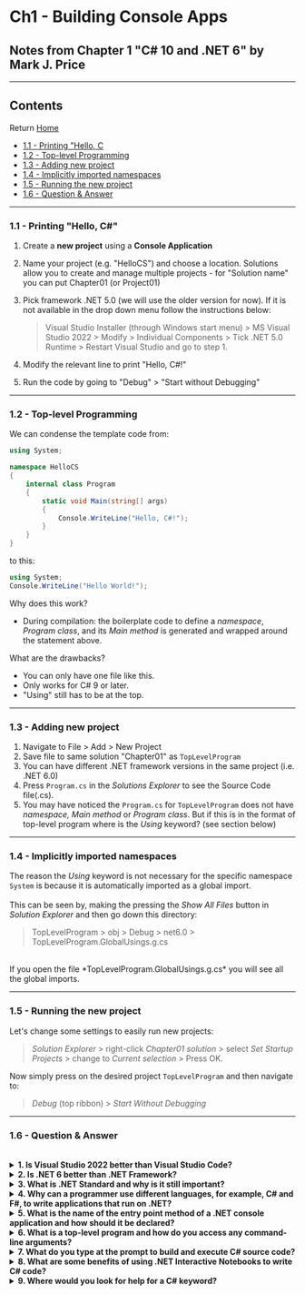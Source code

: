 # Ch1 - Building Console Apps 
## Notes from Chapter 1 "C# 10 and .NET 6" by Mark J. Price
---
## Contents
Return [Home](README.md)
* [1.1 - Printing "Hello, C](#01.1)
* [1.2 - Top-level Programming](#01.2)
* [1.3 - Adding new project](#01.3)
* [1.4 - Implicitly imported namespaces](#01.4)
* [1.5 - Running the new project](#01.5)
* [1.6 - Question & Answer](#01.6)
---
<a name="02.1"></a>
### 1.1 - Printing "Hello, C\#"  
1. Create a **new project** using a **Console Application**
2. Name your project (e.g. "HelloCS") and choose a location. Solutions allow you to create and manage multiple projects - for "Solution name" you can put Chapter01 (or Project01)
3. Pick framework .NET 5.0 (we will use the older version for now). If it is not available in the drop down menu follow the instructions below:

 	> Visual Studio Installer (through Windows start menu) > MS Visual Studio 2022 > Modify > Individual Components > Tick .NET 5.0 Runtime > Restart Visual Studio and go to step 1.

 4. Modify the relevant line to print "Hello, C#!"
 5. Run the code by going to "Debug" > "Start without Debugging"

---
<a name="02.2"></a>
### 1.2 - Top-level Programming 
We can condense the template code from: 
```C#
using System;

namespace HelloCS
{
    internal class Program
    {
        static void Main(string[] args)
        {
            Console.WriteLine("Hello, C#!");
        }
    }
}

```
to this:
```C#
using System;
Console.WriteLine("Hello World!");
```
Why does this work?

* During compilation: the boilerplate code to define a *namespace*, *Program class*, and its *Main method* is generated and wrapped around the statement above.

What are the drawbacks?

* You can only have one file like this.
* Only works for C# 9 or later.
* "Using" still has to be at the top.

---
<a name="01.3"></a>
### 1.3 - Adding new project
1. Navigate to File > Add > New Project
2. Save file to same solution "Chapter01" as ``TopLevelProgram``
3. You can have different .NET framework versions in the same project (i.e. .NET 6.0)
4. Press ``Program.cs`` in the *Solutions Explorer* to see the Source Code file(.cs).
5. You may have noticed the ``Program.cs`` for ``TopLevelProgram`` does not have *namespace, Main method* or *Program class*. But if this is in the format of top-level program where is the *Using* keyword? (see section below)

---
<a name="01.4"></a>
### 1.4 - Implicitly imported namespaces
The reason the *Using* keyword is not necessary for the specific namespace ``System`` is because it is automatically imported as a global import.
<br><br>
This can be seen by, making the pressing the *Show All Files* button in *Solution Explorer* and then go down this directory:
> TopLevelProgram > obj > Debug > net6.0 > TopLevelProgram.GlobalUsings.g.cs
<br>
If you open the file *TopLevelProgram.GlobalUsings.g.cs* you will see all the global imports. 

---
<a name="01.5"></a>
### 1.5 - Running the new project

Let's change some settings to easily run new projects:

> *Solution Explorer* > right-click *Chapter01 solution* > select *Set Startup Projects* > change to *Current selection* > Press OK.

Now simply press on the desired project ``TopLevelProgram`` and then navigate to:

> *Debug* (top ribbon) > *Start Without Debugging*

---
<a name="01.6"></a>
### 1.6 - Question & Answer
<br>

<details>
<summary><b>1. Is Visual Studio 2022 better than Visual Studio Code?</b></summary>
<br>
No, depends on the task. Visual Studio 2022 is heavier but can create applications with GUI. VS Code is much lighter and code-focussed. 
<br><br></details>

<details>
<summary><b>2. Is .NET 6 better than .NET Framework?</b></summary>
<br>
Yes for modern development. .NET6 is cross-platform compatible and performance-oriented version of the legacy .NET Framework.
<br><br></details>

<details>
<summary><b>3. What is .NET Standard and why is it still important?</b></summary>
<br>
.NET Standard defines an API that a .NET platform can implement.
<br><br>
For example .NET framework, Xamarin and modern .NET implements ".NET Standards 2.0".
<br><br>
However, for .NET Core 3.0 there is a newer version ".NET Standards 2.1", which will have some features not supported by .NET Framework (legacy version). Therefore, if you will be doing parts of your project with the legacy version, then for you new class library to support all .NET platforms it needs to be ".NET Standards 2.0-compatible".
<br><br></details>

<details>
<summary><b>4. Why can a programmer use different languages, for example, C# and F#, to write applications that run on .NET?</b></summary>
<br>
C#, F# and Visual Basics languages are compiled to an Intermediate Language file (.exe or .dll) using different compilers (such as Roslyn for C#). IL is then compiled to native CPU instructions using CLR (common language runtime) at run-time.
<br><br></details>

<details>
<summary><b>5. What is the name of the entry point method of a .NET console application and how should it be declared?</b></summary>
<br>
Main method - it should be declared with void (since this method doesn't need to return anything). It should have an access modifier of public, so that the compiler can find the method - for C# this is covered by the namespace keyword. The static keyword is used to associate the method to the class rather than an object (removes the need to instantiate an object to use the method). Optionally, we can have a string array as command-line arguments, and return int (rather than void).
<br><br>
Code: static void main(string[] args).
<br><br></details>

<details>
<summary><b>6. What is a top-level program and how do you access any command-line arguments?</b></summary>
<br>
A top-level-program is a project that does no explicitly need to mention namespace, program class and main method. These are implicitly defined for you to be able to type code without boiler-plate wrapper code.
<br><br>
To access command-line arguments in this case, you can use the parameter named "args" by default - this is part of the behind the scene wrapper code for command-line arguments.
<br><br></details>

<details>
<summary><b>7. What do you type at the prompt to build and execute C# source code?</b></summary>
<br>
Within a folder which contains ".csproj file" you can enter "dotnet run".
<br><br></details>

<details>
<summary><b>8. What are some benefits of using .NET Interactive Notebooks to write C# code?</b></summary>
<br>
You can modularise the code, and see what the output would be for a function or script really easily. You can mix different languages in the same document. Also, can use markdown.
<br><br></details>

<details>
<summary><b>9. Where would you look for help for a C# keyword?</b></summary>
<br>
Microsoft's official C# documentation, or the "Go to definition" section in Visual Studio Code.
<br><br></details>
